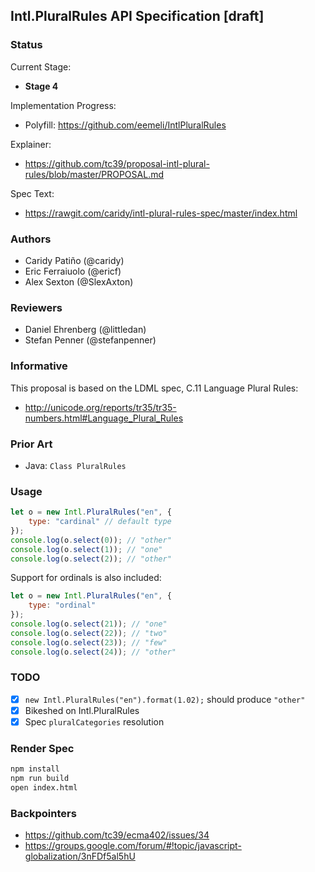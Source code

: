 ## Intl.PluralRules API Specification [draft]

### Status

Current Stage:

 * __Stage 4__

Implementation Progress:

 * Polyfill: https://github.com/eemeli/IntlPluralRules
 
 Explainer:
 
 * https://github.com/tc39/proposal-intl-plural-rules/blob/master/PROPOSAL.md

Spec Text:

 * https://rawgit.com/caridy/intl-plural-rules-spec/master/index.html

### Authors

 * Caridy Patiño (@caridy)
 * Eric Ferraiuolo (@ericf)
 * Alex Sexton (@SlexAxton)

### Reviewers

* Daniel Ehrenberg (@littledan)
* Stefan Penner (@stefanpenner)

### Informative

This proposal is based on the LDML spec, C.11 Language Plural Rules:

 * http://unicode.org/reports/tr35/tr35-numbers.html#Language_Plural_Rules

### Prior Art

 * Java: `Class PluralRules`

### Usage

```javascript
let o = new Intl.PluralRules("en", {
    type: "cardinal" // default type
});
console.log(o.select(0)); // "other"
console.log(o.select(1)); // "one"
console.log(o.select(2)); // "other"
```

Support for ordinals is also included:

```javascript
let o = new Intl.PluralRules("en", {
    type: "ordinal"
});
console.log(o.select(21)); // "one"
console.log(o.select(22)); // "two"
console.log(o.select(23)); // "few"
console.log(o.select(24)); // "other"
```

### TODO

 * [x] `new Intl.PluralRules("en").format(1.02);` should produce `"other"`
 * [x] Bikeshed on Intl.PluralRules
 * [x] Spec `pluralCategories` resolution

### Render Spec

```bash
npm install
npm run build
open index.html
```

### Backpointers

 * https://github.com/tc39/ecma402/issues/34
 * https://groups.google.com/forum/#!topic/javascript-globalization/3nFDf5al5hU
